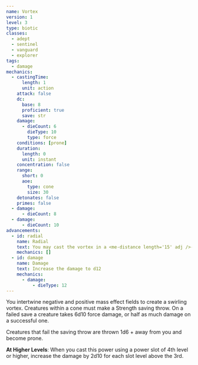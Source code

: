 ```yaml
---
name: Vortex
version: 1
level: 3
type: biotic
classes:
  - adept
  - sentinel
  - vanguard
  - explorer
tags:
  - damage
mechanics:
  - castingTime:
      length: 1
      unit: action
    attack: false
    dc:
      base: 8
      proficient: true
      save: str
    damage:
      - dieCount: 6
        dieType: 10
        type: force
    conditions: [prone]
    duration:
      length: 0
      unit: instant
    concentration: false
    range:
      short: 0
      aoe:
        type: cone
        size: 30
    detonates: false
    primes: false
  - damage:
      - dieCount: 8
  - damage:
      - dieCount: 10
advancements:
  - id: radial
    name: Radial
    text: You may cast the vortex in a <me-distance length='15' adj />-radius sphere centered on you instead.
    mechanics: []
  - id: damage
    name: Damage
    text: Increase the damage to d12
    mechanics:
      - damage:
          - dieType: 12
---
```

You intertwine negative and positive mass effect fields to create a swirling vortex. Creatures within a <me-distance length="30" adj/> cone must
make a Strength saving throw. On a failed save a creature takes 6d10 force damage, or half as much damage on a successful one.

Creatures that fail the saving throw are thrown 1d6 + <me-distance length='5' /> away from you and become prone.

__At Higher Levels__: When you cast this power using a power slot of 4th level or higher, increase the damage by 2d10 for
each slot level above the 3rd.
